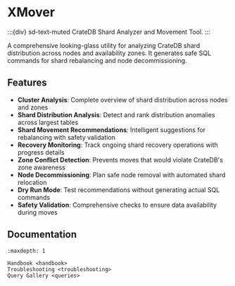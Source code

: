 # XMover

:::{div} sd-text-muted
CrateDB Shard Analyzer and Movement Tool.
:::

A comprehensive looking-glass utility for analyzing CrateDB shard
distribution across nodes and availability zones. It generates safe
SQL commands for shard rebalancing and node decommissioning.

## Features

- **Cluster Analysis**: Complete overview of shard distribution across nodes and zones
- **Shard Distribution Analysis**: Detect and rank distribution anomalies across largest tables
- **Shard Movement Recommendations**: Intelligent suggestions for rebalancing with safety validation
- **Recovery Monitoring**: Track ongoing shard recovery operations with progress details
- **Zone Conflict Detection**: Prevents moves that would violate CrateDB's zone awareness
- **Node Decommissioning**: Plan safe node removal with automated shard relocation
- **Dry Run Mode**: Test recommendations without generating actual SQL commands
- **Safety Validation**: Comprehensive checks to ensure data availability during moves

## Documentation

```{toctree}
:maxdepth: 1

Handbook <handbook>
Troubleshooting <troubleshooting>
Query Gallery <queries>
```
